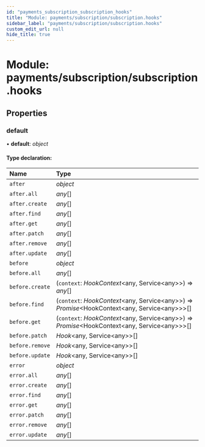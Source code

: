 ```yaml
---
id: "payments_subscription_subscription_hooks"
title: "Module: payments/subscription/subscription.hooks"
sidebar_label: "payments/subscription/subscription.hooks"
custom_edit_url: null
hide_title: true
---
```


# Module: payments/subscription/subscription.hooks

## Properties

### default

• **default**: *object*

#### Type declaration:

| Name | Type |
| :------ | :------ |
| `after` | *object* |
| `after.all` | *any*[] |
| `after.create` | *any*[] |
| `after.find` | *any*[] |
| `after.get` | *any*[] |
| `after.patch` | *any*[] |
| `after.remove` | *any*[] |
| `after.update` | *any*[] |
| `before` | *object* |
| `before.all` | *any*[] |
| `before.create` | (`context`: *HookContext*<any, Service<any\>\>) => *any*[] |
| `before.find` | (`context`: *HookContext*<any, Service<any\>\>) => *Promise*<HookContext<any, Service<any\>\>\>[] |
| `before.get` | (`context`: *HookContext*<any, Service<any\>\>) => *Promise*<HookContext<any, Service<any\>\>\>[] |
| `before.patch` | *Hook*<any, Service<any\>\>[] |
| `before.remove` | *Hook*<any, Service<any\>\>[] |
| `before.update` | *Hook*<any, Service<any\>\>[] |
| `error` | *object* |
| `error.all` | *any*[] |
| `error.create` | *any*[] |
| `error.find` | *any*[] |
| `error.get` | *any*[] |
| `error.patch` | *any*[] |
| `error.remove` | *any*[] |
| `error.update` | *any*[] |
